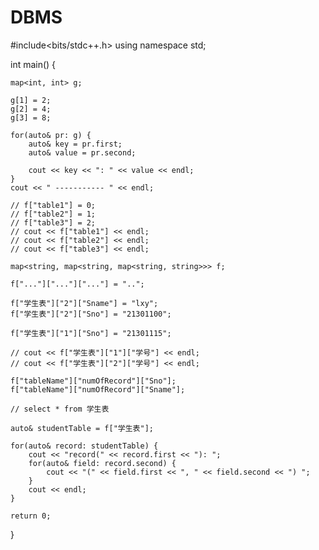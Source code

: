 # DBMS
#include<bits/stdc++.h>
using namespace std;

int main() {

    map<int, int> g;

    g[1] = 2;
    g[2] = 4;
    g[3] = 8;

    for(auto& pr: g) {
        auto& key = pr.first;
        auto& value = pr.second;

        cout << key << ": " << value << endl;
    }
    cout << " ----------- " << endl;

    // f["table1"] = 0;
    // f["table2"] = 1;
    // f["table3"] = 2;
    // cout << f["table1"] << endl;
    // cout << f["table2"] << endl;
    // cout << f["table3"] << endl;

    map<string, map<string, map<string, string>>> f;

    f["..."]["..."]["..."] = "..";

    f["学生表"]["2"]["Sname"] = "lxy";
    f["学生表"]["2"]["Sno"] = "21301100";

    f["学生表"]["1"]["Sno"] = "21301115";
    
    // cout << f["学生表"]["1"]["学号"] << endl;
    // cout << f["学生表"]["2"]["学号"] << endl;

    f["tableName"]["numOfRecord"]["Sno"];
    f["tableName"]["numOfRecord"]["Sname"];
    
    // select * from 学生表

    auto& studentTable = f["学生表"];

    for(auto& record: studentTable) {
        cout << "record(" << record.first << "): ";
        for(auto& field: record.second) {
            cout << "(" << field.first << ", " << field.second << ") ";
        }
        cout << endl;
    }

    return 0;
}
